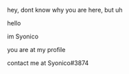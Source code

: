 hey, dont know why you are here, but uh

hello

im Syonico

you are at my profile

contact me at Syonico#3874